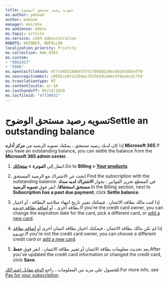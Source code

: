 ```yaml
---
title: تسويه رصيد مستحق الوضوح
ms.author: pebaum
author: pebaum
manager: mnirkhe
ms.audience: Admin
ms.topic: article
ms.service: o365-administration
ROBOTS: NOINDEX, NOFOLLOW
localization_priority: Priority
ms.collection: Adm_O365
ms.custom:
- "9002927"
- "5606"
ms.openlocfilehash: 0f7c048218864757517090db20ec68203d85eff9
ms.sourcegitcommit: c6692ce0fa1358ec3529e59ca0ecdfdea4cdc759
ms.translationtype: MT
ms.contentlocale: ar-SA
ms.lasthandoff: 09/14/2020
ms.locfileid: "47739632"
---
```

# <a name="settle-an-outstanding-balance"></a><span data-ttu-id="4afe4-102">تسويه رصيد مستحق الوضوح</span><span class="sxs-lookup"><span data-stu-id="4afe4-102">Settle an outstanding balance</span></span>

<span data-ttu-id="4afe4-103">إذا كان لديك رصيد مستحق ، يمكنك تسويه الرصيد من **مركز أداره Microsoft 365**.</span><span class="sxs-lookup"><span data-stu-id="4afe4-103">If you have an outstanding balance, you can settle the balance from the **Microsoft 365 admin center**.</span></span>

1. <span data-ttu-id="4afe4-104">انتقل إلى **الفوترة > [منتجاتك](https://go.microsoft.com/fwlink/p/?linkid=842054)**.</span><span class="sxs-lookup"><span data-stu-id="4afe4-104">Go to **Billing > [Your products](https://go.microsoft.com/fwlink/p/?linkid=842054)**.</span></span>

2. <span data-ttu-id="4afe4-105">ابحث عن الاشتراك مع الرصيد المستحق.</span><span class="sxs-lookup"><span data-stu-id="4afe4-105">Find the subscription with the outstanding balance.</span></span> <span data-ttu-id="4afe4-106">في المقطع تحرير الفواتير ، بجوار **الاشتراك لديه سداد مستحق استحقاقا**، انقر فوق **تسويه الرصيد**.</span><span class="sxs-lookup"><span data-stu-id="4afe4-106">In the Billing section, next to **Subscription has a past due payment**, click **Settle balance**.</span></span>

3. <span data-ttu-id="4afe4-107">إذا كنت مالك بطاقة الائتمان ، فيمكنك تغيير تاريخ انتهاء صلاحيه البطاقة ، أو اختيار بطاقة أخرى ، أو [أضافه بطاقة جديده](https://docs.microsoft.com/microsoft-365/commerce/billing-and-payments/manage-payment-methods?view=o365-worldwide).</span><span class="sxs-lookup"><span data-stu-id="4afe4-107">If you're the credit card owner, you can change the expiration date for the card, pick a different card, or [add a new card](https://docs.microsoft.com/microsoft-365/commerce/billing-and-payments/manage-payment-methods?view=o365-worldwide).</span></span>

4. <span data-ttu-id="4afe4-108">إذا لم تكن مالك بطاقة الائتمان ، فيمكنك اختيار بطاقة ائتمان أخرى أو [أضافه بطاقة جديده](https://docs.microsoft.com/microsoft-365/commerce/billing-and-payments/manage-payment-methods?view=o365-worldwide).</span><span class="sxs-lookup"><span data-stu-id="4afe4-108">If you're not the credit card owner, you can choose a different credit card or [add a new card](https://docs.microsoft.com/microsoft-365/commerce/billing-and-payments/manage-payment-methods?view=o365-worldwide).</span></span>

5. <span data-ttu-id="4afe4-109">بعد تحديث معلومات بطاقة الائتمان أو تغيير بطاقة الائتمان ، انقر فوق **حفظ**.</span><span class="sxs-lookup"><span data-stu-id="4afe4-109">After you've updated the credit card information or changed the credit card, click **Save**.</span></span>

<span data-ttu-id="4afe4-110">للحصول علي مزيد من المعلومات ، راجع [الدفع مقابل اشتراكك](https://docs.microsoft.com/microsoft-365/commerce/billing-and-payments/pay-for-your-subscription?view=o365-worldwide).</span><span class="sxs-lookup"><span data-stu-id="4afe4-110">For more info, see [Pay for your subscription](https://docs.microsoft.com/microsoft-365/commerce/billing-and-payments/pay-for-your-subscription?view=o365-worldwide).</span></span>
